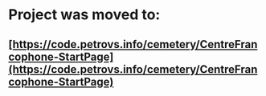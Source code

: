 # Project was moved to:
## [https://code.petrovs.info/cemetery/CentreFrancophone-StartPage](https://code.petrovs.info/cemetery/CentreFrancophone-StartPage)
